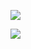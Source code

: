 ![](https://sb.scorecardresearch.com/p?c1=2&c2=3005664&cv=2.0&cj=1)

![](https://sb.scorecardresearch.com/p?c1=2&c2=3005664&cv=4.4&cj=1)